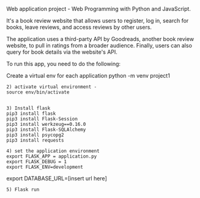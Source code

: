 
Web application project  - Web Programming with Python and JavaScript.

It's a book review website that allows users to register, log in, search for books, leave reviews, and access reviews by other users. 

The application uses a third-party API by Goodreads, another book review website, to pull in ratings from a broader audience. Finally, users can also query for book details via the website's API. 

To run this app, you need to do the following: 

Create a virtual env for each application
	python -m venv project1
	 
	2) activate virtual environment -
	source env/bin/activate
	 
	 
	3) Install flask
	pip3 install flask
	pip3 install Flask-Session
	pip3 install werkzeug==0.16.0
	pip3 install Flask-SQLAlchemy
	pip3 install psycopg2
	pip3 install requests
	 	 
	4) set the application environment
	export FLASK_APP = application.py
	export FLASK_DEBUG = 1
	export FLASK_ENV=development

export DATABASE_URL=[insert url here]
	 
	5) Flask run
	 
	
